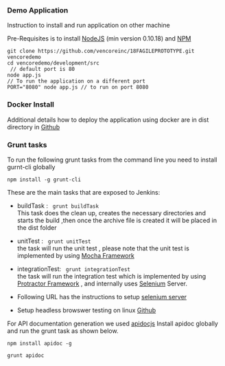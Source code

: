 ### Demo Application 


Instruction to install and run application on other machine

Pre-Requisites is to install [NodeJS](https://nodejs.org/) (min version 0.10.18) and [NPM](https://docs.npmjs.com/getting-started/installing-node)

```
git clone https://github.com/vencoreinc/18FAGILEPROTOTYPE.git vencoredemo
cd vencoredemo/development/src
 // default port is 80
node app.js
// To run the application on a different port
PORT="8080" node app.js // to run on port 8080
```

### Docker Install

Additional details how to deploy the application using docker are in dist directory in [Github](https://github.com/vencoreinc/18FAGILEPROTOTYPE/tree/master/dist)

### Grunt tasks 

To run the following grunt tasks from the command line you need to install gurnt-cli globally

`
npm install -g grunt-cli
`

These are the main tasks that are exposed to Jenkins: </br>
* buildTask : <code> grunt buildTask</code> </br>
This task does the clean up, creates the necessary directories and starts the build ,then once the archive file is created it will be placed in the dist folder </br>
 
* unitTest : <code> grunt unitTest </code> </br>
the task will run the unit test , please note that  the unit test is implemented by using [Mocha Framework](http://mochajs.org/) </br>

* integrationTest: <code> grunt integrationTest </code> </br>
the task will run the integration test which is implemented by using [Protractor Framework](https://angular.github.io/protractor/#/) ,  and internally uses [Selenium](http://www.seleniumhq.org/) Server.
* Following URL has the instructions to setup [selenium server](https://github.com/angular/protractor/blob/master/docs/server-setup.md) 
* Setup headless browswer testing on linux [Github](https://github.com/vencoreinc/18FAGILEPROTOTYPE/tree/master/development/src/test)
 

For API documentation generation we used [apidocjs](http://apidocjs.com/)
Install apidoc globally and run the grunt task as shown below. 

<code>npm install apidoc -g</code>

<code>grunt apidoc</code>


